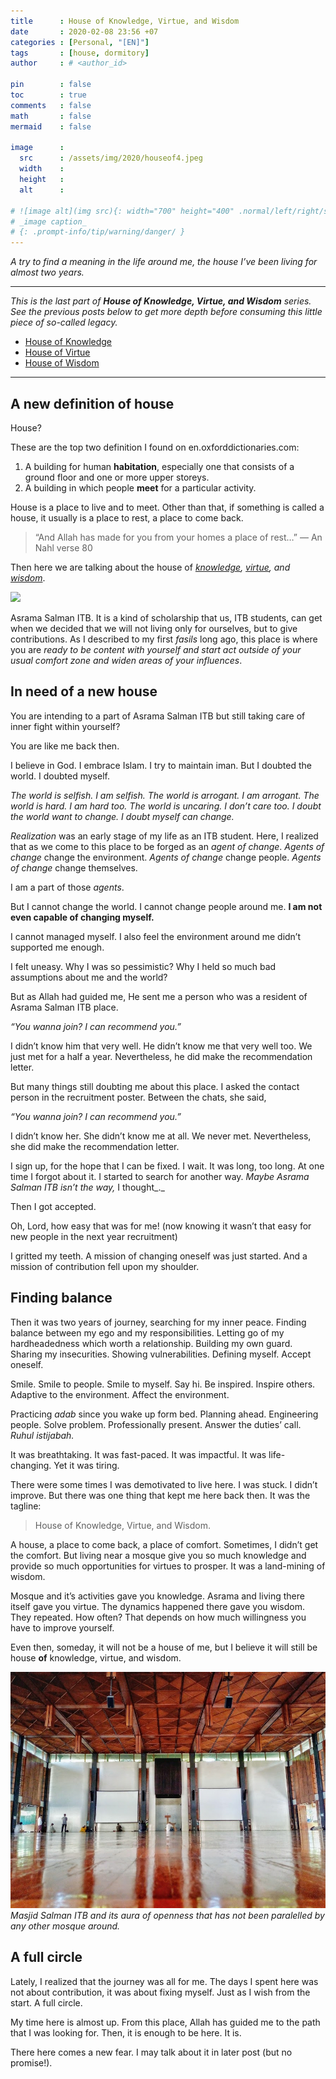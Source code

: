 ```yaml
---
title      : House of Knowledge, Virtue, and Wisdom
date       : 2020-02-08 23:56 +07
categories : [Personal, "[EN]"]
tags       : [house, dormitory]
author     : # <author_id>

pin        : false
toc        : true
comments   : false
math       : false
mermaid    : false

image      :
  src      : /assets/img/2020/houseof4.jpeg
  width    : 
  height   : 
  alt      : 

# ![image alt](img src){: width="700" height="400" .normal/left/right/shadow}
# _image caption_
# {: .prompt-info/tip/warning/danger/ }
---
```


_A try to find a meaning in the life around me, the house I’ve been living for almost two years._


---
_This is the last part of_ **_House of Knowledge, Virtue, and Wisdom_** _series. See the previous posts below to get more depth before consuming this little piece of so-called legacy._

- [House of Knowledge](/posts/house-of-knowledge)
- [House of Virtue](/posts/house-of-virtue)
- [House of Wisdom](/posts/house-of-wisdom)

---

## A new definition of house

House?

These are the top two definition I found on en.oxforddictionaries.com:

1.  A building for human **habitation**, especially one that consists of a ground floor and one or more upper storeys.
2.  A building in which people **meet** for a particular activity.

House is a place to live and to meet. Other than that, if something is called a house, it usually is a place to rest, a place to come back.

> “And Allah has made for you from your homes a place of rest…” — An Nahl verse 80

Then here we are talking about the house of [_knowledge_](https://medium.com/@ilmaaliyaf/house-of-knowledge-i-fce82cdbadb3)_,_ [_virtue_](https://medium.com/@ilmaaliyaf/house-of-virtue-ii-d682c2522347)_, and_ [_wisdom_](https://medium.com/@ilmaaliyaf/house-of-wisdom-iii-cdbbacdea891).

![](https://miro.medium.com/max/1400/1*ISAlMv0ETJmeDYpwao7vBQ.png)

Asrama Salman ITB. It is a kind of scholarship that us, ITB students, can get when we decided that we will not living only for ourselves, but to give contributions. As I described to my first _fasils_ long ago, this place is where you are _ready to be content with yourself and start act outside of your usual comfort zone and widen areas of your influences_.

## In need of a new house

You are intending to a part of Asrama Salman ITB but still taking care of inner fight within yourself?

You are like me back then.

I believe in God. I embrace Islam. I try to maintain iman. But I doubted the world. I doubted myself.

_The world is selfish. I am selfish. The world is arrogant. I am arrogant. The world is hard. I am hard too. The world is uncaring. I don’t care too. I doubt the world want to change. I doubt myself can change._

_Realization_ was an early stage of my life as an ITB student. Here, I realized that as we come to this place to be forged as an _agent of change_. _Agents of change_ change the environment. _Agents of change_ change people. _Agents of change_ change themselves.

I am a part of those _agents_.

But I cannot change the world. I cannot change people around me. **I am not even capable of changing myself.**

I cannot managed myself. I also feel the environment around me didn’t supported me enough.

I felt uneasy. Why I was so pessimistic? Why I held so much bad assumptions about me and the world?

But as Allah had guided me, He sent me a person who was a resident of Asrama Salman ITB place.

_“You wanna join? I can recommend you.”_

I didn’t know him that very well. He didn’t know me that very well too. We just met for a half a year. Nevertheless, he did make the recommendation letter.

But many things still doubting me about this place. I asked the contact person in the recruitment poster. Between the chats, she said,

_“You wanna join? I can recommend you.”_

I didn’t know her. She didn’t know me at all. We never met. Nevertheless, she did make the recommendation letter.

I sign up, for the hope that I can be fixed. I wait. It was long, too long. At one time I forgot about it. I started to search for another way. _Maybe Asrama Salman ITB isn’t the way,_ I thought_._

Then I got accepted.

Oh, Lord, how easy that was for me! (now knowing it wasn’t that easy for new people in the next year recruitment)

I gritted my teeth. A mission of changing oneself was just started. And a mission of contribution fell upon my shoulder.


## Finding balance

Then it was two years of journey, searching for my inner peace. Finding balance between my ego and my responsibilities. Letting go of my hardheadedness which worth a relationship. Building my own guard. Sharing my insecurities. Showing vulnerabilities. Defining myself. Accept oneself.

Smile. Smile to people. Smile to myself. Say hi. Be inspired. Inspire others. Adaptive to the environment. Affect the environment.

Practicing _adab_ since you wake up form bed. Planning ahead. Engineering people. Solve problem. Professionally present. Answer the duties’ call. _Ruhul istijabah._

It was breathtaking. It was fast-paced. It was impactful. It was life-changing. Yet it was tiring.

There were some times I was demotivated to live here. I was stuck. I didn’t improve. But there was one thing that kept me here back then. It was the tagline:

> House of Knowledge, Virtue, and Wisdom.

A house, a place to come back, a place of comfort. Sometimes, I didn’t get the comfort. But living near a mosque give you so much knowledge and provide so much opportunities for virtues to prosper. It was a land-mining of wisdom.

Mosque and it’s activities gave you knowledge. Asrama and living there itself gave you virtue. The dynamics happened there gave you wisdom. They repeated. How often? That depends on how much willingness you have to improve yourself.

Even then, someday, it will not be a house of me, but I believe it will still be house **of** knowledge, virtue, and wisdom.

![](/assets/img/2020/houseof4.jpeg)
_Masjid Salman ITB and its aura of openness that has not been paralelled by any other mosque around._


## A full circle

Lately, I realized that the journey was all for me. The days I spent here was not about contribution, it was about fixing myself. Just as I wish from the start. A full circle.

My time here is almost up. From this place, Allah has guided me to the path that I was looking for. Then, it is enough to be here. It is.

There here comes a new fear. I may talk about it in later post (but no promise!).